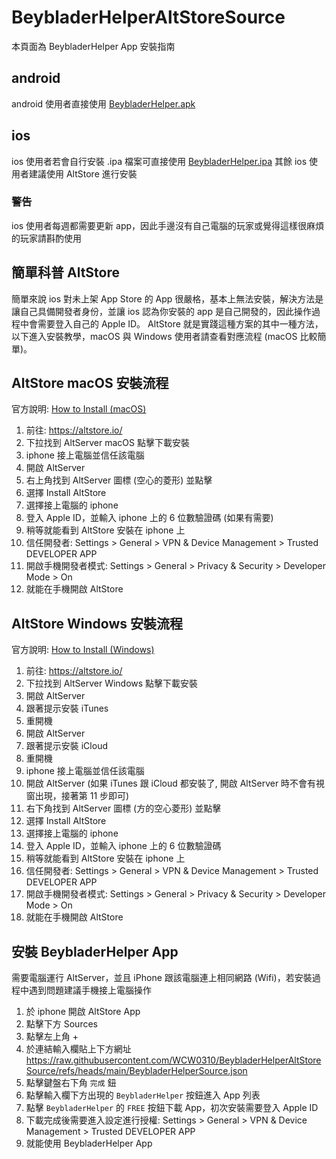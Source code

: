 # BeybladerHelperAltStoreSource

本頁面為 BeybladerHelper App 安裝指南

## android

android 使用者直接使用 [BeybladerHelper.apk](https://github.com/WCW0310/BeybladerHelper/releases/download/v10/BeybladerHelper.apk)

## ios

ios 使用者若會自行安裝 .ipa 檔案可直接使用 [BeybladerHelper.ipa](https://github.com/WCW0310/BeybladerHelper/releases/download/v10/BeybladerHelper.ipa)
其餘 ios 使用者建議使用 AltStore 進行安裝

### 警告

ios 使用者每週都需要更新 app，因此手邊沒有自己電腦的玩家或覺得這樣很麻煩的玩家請斟酌使用

## 簡單科普 AltStore

簡單來說 ios 對未上架 App Store 的 App 很嚴格，基本上無法安裝，解決方法是讓自己具備開發者身份，並讓 ios 認為你安裝的 app 是自己開發的，因此操作過程中會需要登入自己的 Apple ID。
AltStore 就是實踐這種方案的其中一種方法，以下進入安裝教學，macOS 與 Windows 使用者請查看對應流程 (macOS 比較簡單)。

## AltStore macOS 安裝流程

官方說明: [How to Install (macOS)](https://faq.altstore.io/altstore-classic/how-to-install-altstore-macos)

1. 前往: https://altstore.io/
2. 下拉找到 AltServer macOS 點擊下載安裝
3. iphone 接上電腦並信任該電腦
4. 開啟 AltServer
5. 右上角找到 AltServer 圖標 (空心的菱形) 並點擊
6. 選擇 Install AltStore
7. 選擇接上電腦的 iphone
8. 登入 Apple ID，並輸入 iphone 上的 6 位數驗證碼 (如果有需要)
9. 稍等就能看到 AltStore 安裝在 iphone 上
10. 信任開發者: Settings > General > VPN & Device Management > Trusted DEVELOPER APP
11. 開啟手機開發者模式: Settings > General > Privacy & Security > Developer Mode > On
12. 就能在手機開啟 AltStore

## AltStore Windows 安裝流程

官方說明: [How to Install (Windows)](https://faq.altstore.io/altstore-classic/how-to-install-altstore-windows)

1. 前往: https://altstore.io/
2. 下拉找到 AltServer Windows 點擊下載安裝
3. 開啟 AltServer
4. 跟著提示安裝 iTunes
5. 重開機
6. 開啟 AltServer
7. 跟著提示安裝 iCloud
8. 重開機
9. iphone 接上電腦並信任該電腦
10. 開啟 AltServer (如果 iTunes 跟 iCloud 都安裝了, 開啟 AltServer 時不會有視窗出現，接著第 11 步即可)
11. 右下角找到 AltServer 圖標 (方的空心菱形) 並點擊
12. 選擇 Install AltStore
13. 選擇接上電腦的 iphone
14. 登入 Apple ID，並輸入 iphone 上的 6 位數驗證碼
15. 稍等就能看到 AltStore 安裝在 iphone 上
16. 信任開發者: Settings > General > VPN & Device Management > Trusted DEVELOPER APP
17. 開啟手機開發者模式: Settings > General > Privacy & Security > Developer Mode > On
18. 就能在手機開啟 AltStore

## 安裝 BeybladerHelper App

需要電腦運行 AltServer，並且 iPhone 跟該電腦連上相同網路 (Wifi)，若安裝過程中遇到問題建議手機接上電腦操作

1. 於 iphone 開啟 AltStore App
2. 點擊下方 Sources
3. 點擊左上角 +
4. 於連結輸入欄貼上下方網址
   https://raw.githubusercontent.com/WCW0310/BeybladerHelperAltStoreSource/refs/heads/main/BeybladerHelperSource.json
5. 點擊鍵盤右下角 `完成` 鈕
6. 點擊輸入欄下方出現的 `BeybladerHelper` 按鈕進入 App 列表
7. 點擊 `BeybladerHelper` 的 `FREE` 按鈕下載 App，初次安裝需要登入 Apple ID
8. 下載完成後需要進入設定進行授權: Settings > General > VPN & Device Management > Trusted DEVELOPER APP
9. 就能使用 BeybladerHelper App
